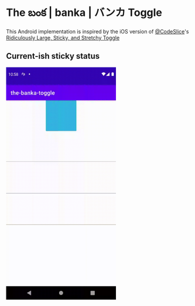 # The బంక | banka | バンカ Toggle

This Android implementation is inspired by the iOS version of [@CodeSlice](https://twitter.com/CodeSlice)'s [Ridiculously Large, Sticky, and Stretchy Toggle](https://twitter.com/CodeSlice/status/1337108594718859271)

## Current-ish sticky status

<img alt="Uff the latest bouncy" src="uff_bouncy_latest.gif" width="300"/>
